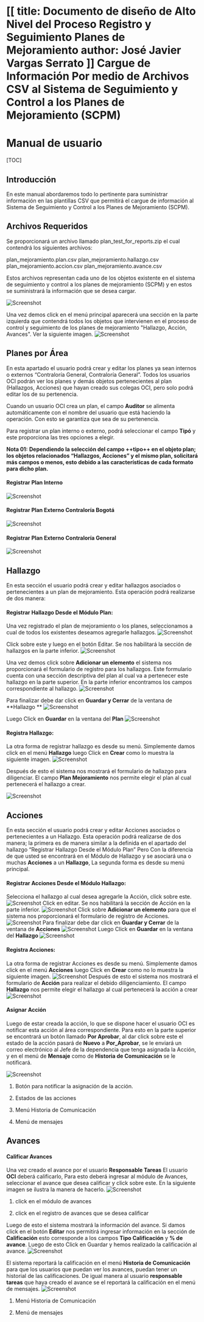 [[
title: Documento de diseño de Alto Nivel del Proceso Registro y Seguimiento Planes de Mejoramiento
author: José Javier Vargas Serrato
]]
Cargue de Información Por medio de Archivos CSV al Sistema de Seguimiento y Control a los Planes de Mejoramiento (SCPM)
===================================================================

Manual de usuario
============================

[TOC]

Introducción
--------------------------------
En este manual abordaremos todo lo pertinente para suministrar información  en las plantillas CSV que permitirá el cargue de información al Sistema de Seguimiento y Control a los Planes de Mejoramiento (SCPM).

Archivos Requeridos
----------------------------
Se proporcionará un archivo  llamado plan_test_for_reports.zip el cual contendrá los siguientes archivos:

plan_mejoramiento.plan.csv
plan_mejoramiento.hallazgo.csv
plan_mejoramiento.accion.csv
plan_mejoramiento.avance.csv

Estos archivos representan cada uno de los objetos existente en el  sistema de seguimiento y control a los planes de mejoramiento (SCPM) y en estos se suministrará la información que se desea cargar.

![Screenshot](../img/ejemplo1.png)

Una vez demos click en el menú principal aparecerá una sección en la parte izquierda que contendrá todos los objetos que intervienen en el proceso de control y seguimiento de los planes de mejoramiento "Hallazgo, Acción, Avances".  Ver la siguiente imagen.
![Screenshot](../img/img02_menu_plan.png)
## Planes por Área
En esta apartado el usuario podrá crear y editar los planes ya sean internos o externos “Contraloría General, Contraloría General”.
Todos los usuarios OCI podrán ver los planes y demás objetos pertenecientes al plan (Hallazgos, Acciones) que hayan creado sus colegas OCI, pero solo podrá editar los de su pertenencia.

Cuando un usuario OCI crea un plan, el campo **Auditor** se alimenta automáticamente con el nombre del usuario que está haciendo la operación. Con esto se garantiza que sea de su pertenencia.

Para registrar un plan interno o externo, podrá seleccionar el campo **Tipó** y este proporciona las tres opciones a elegir.

**Nota 01:**
**Dependiendo la selección del campo ++tipo++ en el objeto plan; los objetos relacionados “Hallazgos, Acciones” y el mismo plan, solicitará más campos o menos, esto debido a las características de cada formato para dicho plan.**
#### Registrar Plan Interno
![Screenshot](../img/img03_plan_interno.png)

#### Registrar Plan Externo Contraloría Bogotá
![Screenshot](../img/img04_plan_bogota.png)

#### Registrar Plan Externo Contraloría General
![Screenshot](../img/img05_plan_general.png)

## Hallazgo
En esta sección el usuario podrá crear y editar hallazgos asociados o pertenecientes a un plan de mejoramiento. Esta operación podrá realizarse de dos manera:

#### Registrar Hallazgo Desde el Módulo Plan:
Una vez registrado el plan de mejoramiento o los planes, seleccionamos a cual de todos los existentes deseamos agregarle  hallazgos.
![Screenshot](../img/img07_hallazgo_desde_plan.png)

Click sobre este y luego en el botón Editar. Se nos habilitará la sección de hallazgos en la parte inferior.
![Screenshot](../img/img06_hallazgo_desde_plan.png)

Una vez demos click sobre **Adicionar un elemento** el sistema nos proporcionará el formulario de registro para los hallazgos. Este formulario cuenta con una sección descriptiva del plan al cual va a pertenecer este hallazgo en la parte superior. En la parte inferior encontramos los campos correspondiente al hallazgo.
![Screenshot](../img/img08_hallazgo_desde_plan.png)

Para finalizar debe dar click en **Guardar y Cerrar** de la ventana de **Hallazgo **
![Screenshot](../img/img09_hallazgo_desde_plan.png)

Luego Click en **Guardar** en la ventana del **Plan**
![Screenshot](../img/img10_hallazgo_desde_plan.png)

#### Registra Hallazgo:
La otra forma de registrar hallazgo es desde su menú. Simplemente damos click en el menú **Hallazgo** luego Click en **Crear**  como lo muestra la siguiente imagen.
![Screenshot](../img/img11_hallazgo.png)

Después de esto el sistema nos mostrará el formulario de hallazgo para diligenciar. El campo **Plan Mejoramiento** nos permite elegir el plan al cual pertenecerá el hallazgo a crear.

![Screenshot](../img/img12_hallazgo.png)

## Acciones
En esta sección el usuario podrá crear y editar Acciones asociados o pertenecientes a un Hallazgo. Esta operación podrá realizarse de dos manera; la primera es de manera similar a la definida en el apartado del hallazgo “Registrar Hallazgo Desde el Módulo Plan” Pero Con la diferencia de que usted se encontrará en el Módulo de Hallazgo y se asociará una o muchas **Acciones** a un **Hallazgo**,
La segunda forma es desde su menú principal.

#### Registrar Acciones Desde el Módulo Hallazgo:

Selecciona el hallazgo al cual desea agregarle la Acción, click sobre este.
![Screenshot](../img/img_13_accion.png)
Click en editar.  Se nos habilitará la sección de Acción en la parte inferior.
![Screenshot](../img/img_14_accion.png)
Click sobre **Adicionar un elemento** para que el sistema nos proporcionará el formulario de registro de Acciones.
![Screenshot](../img/img_15_accion.png)
Para finalizar debe dar click en **Guardar y Cerrar** de la ventana de **Acciones**
![Screenshot](../img/img_16_accion.png)
Luego Click en **Guardar** en la ventana del **Hallazgo**
![Screenshot](../img/img_17_accion.png)

#### Registra Acciones:
La otra forma de registrar Acciones es desde su menú. Simplemente damos click en el menú **Acciones** luego Click en **Crear**  como no lo muestra la siguiente imagen.
![Screenshot](../img/img_18_accion.png)
Después de esto el sistema nos mostrará el formulario de **Acción** para realizar el debido diligenciamiento.
El campo **Hallazgo** nos permite elegir el hallazgo al cual pertenecerá la acción a crear
![Screenshot](../img/img_19_accion.png)

#### Asignar Acción
Luego de estar creada la acción, lo que se dispone hacer el usuario OCI es notificar esta acción al área correspondiente. Para esto en la parte superior se encontrará un botón llamado **Por Aprobar**, al dar click sobre este el estado de la acción pasará de **Nuevo** a **Por_Aprobar**, se le enviará un correo electrónico al Jefe de la dependencia que tenga asignada la Acción, y en el menú de **Mensaje** como de **Historia de Comunicación** se le notificará.

![Screenshot](../img/img_20_accion.png)

1. Botón para notificar la asignación de la acción.

2. Estados de las acciones

3. Menú Historia de Comunicación

4. Menú de mensajes

## Avances
#### Calificar Avances
 Una vez  creado el avance por el usuario **Responsable Tareas** El usuario **OCI** deberá calificarlo, Para esto deberá ingresar al módulo de Avances, seleccionar el avance que desea calificar y click sobre este. En la siguiente imagen se ilustra la manera de hacerlo.
![Screenshot](../img/img_21_accion.png)

1. click en el módulo de avances

2. click en el registro de avances que se desea calificar

Luego de esto el sistema mostrará la información del avance. Si damos click en el botón **Editar** nos permitirá ingresar información en la sección de **Calificación** esto corresponde a los campos **Tipo Calificación** y **% de avance**. Luego de esto Click en Guardar y hemos realizado la calificación al avance.
![Screenshot](../img/img_22_accion.png)

El sistema reportará la calificación en el menú **Historia de Comunicación** para que los usuarios que puedan ver los avances, puedan tener un historial de las calificaciones. De igual manera al usuario **responsable tareas** que haya creado el avance se el reportará la calificación en el menú de mensajes.
![Screenshot](../img/img_23_accion.png)

1. Menú Historia de Comunicación

2. Menú de mensajes
